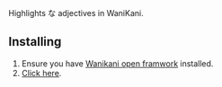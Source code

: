 Highlights な adjectives in WaniKani.

## Installing

1. Ensure you have [Wanikani open framwork](https://community.wanikani.com/t/installing-wanikani-open-framework/28549)
   installed.
2. [Click here](https://github.com/quvide/wk-na-adjective/raw/main/main.user.js).
